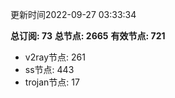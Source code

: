 更新时间2022-09-27 03:33:34

**总订阅: 73**
**总节点: 2665**
**有效节点: 721**
- v2ray节点: 261
- ss节点: 443
- trojan节点: 17
